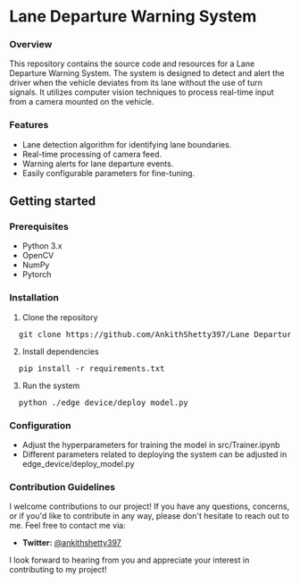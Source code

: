 # Lane Departure Warning System
### Overview
This repository contains the source code and resources for a Lane Departure Warning System. The system is designed to detect and alert the driver when the vehicle deviates from its lane without the use of turn signals. It utilizes computer vision techniques to process real-time input from a camera mounted on the vehicle.
### Features
* Lane detection algorithm for identifying lane boundaries.
* Real-time processing of camera feed.
* Warning alerts for lane departure events.
* Easily configurable parameters for fine-tuning.

## Getting started
### Prerequisites
* Python 3.x
* OpenCV
* NumPy
* Pytorch
### Installation
1. Clone the repository
<pre>
  git clone https://github.com/AnkithShetty397/Lane_Departure_Warning_System.git
</pre>
2. Install dependencies
<pre>
  pip install -r requirements.txt
</pre>
3. Run the system
<pre>
  python ./edge_device/deploy_model.py
</pre>

### Configuration
* Adjust the hyperparameters for training the model in src/Trainer.ipynb
* Different parameters related to deploying the system can be adjusted in edge_device/deploy_model.py

### Contribution Guidelines
I welcome contributions to our project! If you have any questions, concerns, or if you'd like to contribute in any way, please don't hesitate to reach out to me.
Feel free to contact me via:
- **Twitter:** [@ankithshetty397](https://twitter.com/ankithshetty397)

I look forward to hearing from you and appreciate your interest in contributing to my project!


